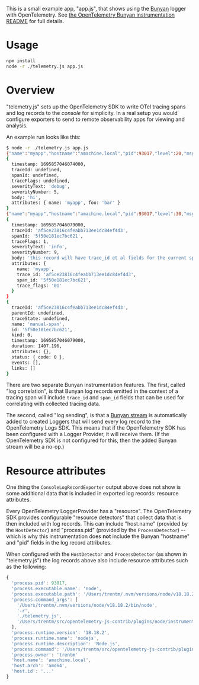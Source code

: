 This is a small example app, "app.js", that shows using the
[Bunyan](https://github.com/trentm/node-bunyan) logger with OpenTelemetry. See
[the OpenTelemetry Bunyan instrumentation README](../) for full details.

# Usage

```bash
npm install
node -r ./telemetry.js app.js
```

# Overview

"telemetry.js" sets up the OpenTelemetry SDK to write OTel tracing spans and
log records to the *console* for simplicity. In a real setup you would
configure exporters to send to remote observability apps for viewing and
analysis.

An example run looks like this:

```bash
$ node -r ./telemetry.js app.js
{"name":"myapp","hostname":"amachine.local","pid":93017,"level":20,"msg":"hi","time":"2023-09-27T23:24:06.074Z","v":0}
{
  timestamp: 1695857046074000,
  traceId: undefined,
  spanId: undefined,
  traceFlags: undefined,
  severityText: 'debug',
  severityNumber: 5,
  body: 'hi',
  attributes: { name: 'myapp', foo: 'bar' }
}
{"name":"myapp","hostname":"amachine.local","pid":93017,"level":30,"msg":"this record will have trace_id et al fields for the current span","time":"2023-09-27T23:24:06.079Z","v":0,"trace_id":"af5ce23816c4feabb713ee1dc84ef4d3","span_id":"5f50e181ec7bc621","trace_flags":"01"}
{
  timestamp: 1695857046079000,
  traceId: 'af5ce23816c4feabb713ee1dc84ef4d3',
  spanId: '5f50e181ec7bc621',
  traceFlags: 1,
  severityText: 'info',
  severityNumber: 9,
  body: 'this record will have trace_id et al fields for the current span',
  attributes: {
    name: 'myapp',
    trace_id: 'af5ce23816c4feabb713ee1dc84ef4d3',
    span_id: '5f50e181ec7bc621',
    trace_flags: '01'
  }
}
{
  traceId: 'af5ce23816c4feabb713ee1dc84ef4d3',
  parentId: undefined,
  traceState: undefined,
  name: 'manual-span',
  id: '5f50e181ec7bc621',
  kind: 0,
  timestamp: 1695857046079000,
  duration: 1407.196,
  attributes: {},
  status: { code: 0 },
  events: [],
  links: []
}
```

There are two separate Bunyan instrumentation features. The first, called "log
correlation", is that Bunyan log records emitted in the context of a tracing
span will include `trace_id` and `span_id` fields that can be used for
correlating with collected tracing data.

The second, called "log sending", is that a [Bunyan
stream](https://github.com/trentm/node-bunyan#streams) is automatically added
to created Loggers that will send every log record to the OpenTelemetry Logs
SDK. This means that if the OpenTelemetry SDK has been configured with a Logger
Provider, it will receive them. (If the OpenTelemetry SDK is not configured for
this, then the added Bunyan stream will be a no-op.)

# Resource attributes

One thing the `ConsoleLogRecordExporter` output above does not show is some
additional data that is included in exported log records: resource attributes.

Every OpenTelemetry LoggerProvider has a "resource". The OpenTelemetry SDK
provides configurable "resource detectors" that collect data that is then
included with log records. This can include "host.name" (provided by the
`HostDetector`) and "process.pid" (provided by the `ProcessDetector`) -- which
is why this instrumentation does **not** include the Bunyan "hostname" and "pid"
fields in the log record attributes.

When configured with the `HostDetector` and `ProcessDetector` (as shown in
"telemetry.js") the log records above also include resource attributes such
as the following:

```js
{
  'process.pid': 93017,
  'process.executable.name': 'node',
  'process.executable.path': '/Users/trentm/.nvm/versions/node/v18.18.2/bin/node',
  'process.command_args': [
    '/Users/trentm/.nvm/versions/node/v18.18.2/bin/node',
    '-r',
    './telemetry.js',
    '/Users/trentm/src/opentelemetry-js-contrib/plugins/node/instrumentation-bunyan/examples/app.js'
  ],
  'process.runtime.version': '18.18.2',
  'process.runtime.name': 'nodejs',
  'process.runtime.description': 'Node.js',
  'process.command': '/Users/trentm/src/opentelemetry-js-contrib/plugins/node/instrumentation-bunyan/examples/app.js',
  'process.owner': 'trentm'
  'host.name': 'amachine.local',
  'host.arch': 'amd64',
  'host.id': '...'
}
```
